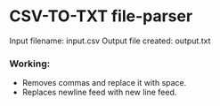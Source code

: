 # CSV-TO-TXT file-parser

Input filename: input.csv
Output file created: output.txt

### Working:
 * Removes commas and replace it with space.
 * Replaces newline feed with new line feed.
 

